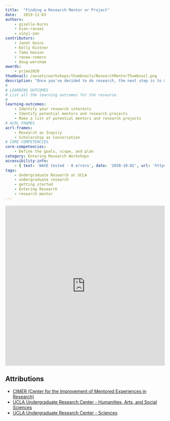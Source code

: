 ```yaml
---
title:  "Finding a Research Mentor or Project"
date:   2019-12-03
authors:
    - giselle-burns
    - kian-ravaei
    - xinyi-yan
contributors:
    - Janet Goins
    - Kelly Kistner
    - Tama Hasson
    - renee-romero
    - doug-worsham
awards:
    - primo2020
thumbnail: /assets/workshops/thumbnails/ResearchMentorThumbnail.png
description: "Once you've decided to do research, the next step is to make a list of research opportunities that interest you!"
#
# LEARNING OUTCOMES
# List all the learning outcomes for the resource.
#
learning-outcomes:
    - Identify your research interests
    - Identify potential mentors and research projects
    - Make a list of potential mentors and research projects
# ACRL FRAMES
acrl-frames:
    - Research as Inquiry
    - Scholarship as Conversation
# CORE COMPETENCIES
core-competencies:
    - Define the goals, scope, and plan
category: Entering Research Workshops
accessibility-info:
    - { text: 'WAVE tested - 0 errors', date: '2020-10-02', url: 'https://wave.webaim.org/' }
tags:
    - Undergraduate Research at UCLA
    - undergraduate research
    - getting started
    - Entering Research
    - research mentor
---
```

<!--H5P-->
<iframe src="https://ccle.ucla.edu/mod/hvp/embed.php?id=2519786" width="100%" height="505" frameborder="0" allowfullscreen="allowfullscreen" class="mb-3"></iframe><script src="https://ccle.ucla.edu/mod/hvp/library/js/h5p-resizer.js" charset="UTF-8"></script>

## Attributions

- [CIMER (Center for the Improvement of Mentored Experiences in Research)](https://cimerproject.org/)
- [UCLA Undergraduate Research Center - Humanities, Arts, and Social Sciences](http://sciences.ugresearch.ucla.edu/)
- [UCLA Undergraduate Research Center - Sciences](http://hass.ugresearch.ucla.edu/)
